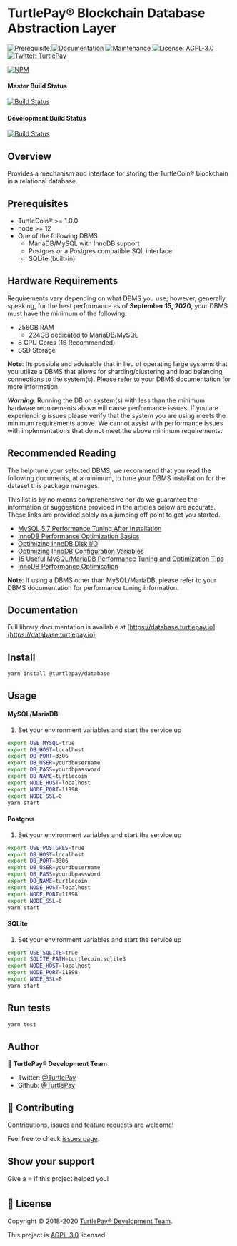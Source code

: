 # TurtlePay® Blockchain Database Abstraction Layer

![Prerequisite](https://img.shields.io/badge/node-%3E%3D12-blue.svg) [![Documentation](https://img.shields.io/badge/documentation-yes-brightgreen.svg)](https://github.com/TurtlePay/blockchain-database#readme) [![Maintenance](https://img.shields.io/badge/Maintained%3F-yes-green.svg)](https://github.com/TurtlePay/blockchain-database/graphs/commit-activity) [![License: AGPL-3.0](https://img.shields.io/badge/License-AGPL--3.0-yellow.svg)](https://github.com/TurtlePay/blockchain-database/blob/master/LICENSE) [![Twitter: TurtlePay](https://img.shields.io/twitter/follow/TurtlePay.svg?style=social)](https://twitter.com/TurtlePay)

[![NPM](https://nodeico.herokuapp.com/@turtlepay/database.svg)](https://npmjs.com/package/@turtlepay/database)

#### Master Build Status
[![Build Status](https://github.com/turtlepay/blockchain-database/workflows/CI%20Build%20Tests/badge.svg?branch=master)](https://github.com/turtlepay/blockchain-database/actions)

#### Development Build Status
[![Build Status](https://github.com/turtlepay/blockchain-database/workflows/CI%20Build%20Tests/badge.svg?branch=development)](https://github.com/turtlepay/blockchain-database/actions)

## Overview

Provides a mechanism and interface for storing the TurtleCoin® blockchain in a relational database.

## Prerequisites

- TurtleCoin® >= 1.0.0
- node >= 12
- One of the following DBMS
    - MariaDB/MySQL with InnoDB support
    - Postgres *or* a Postgres compatible SQL interface
    - SQLite (built-in)

## Hardware Requirements

Requirements vary depending on what DBMS you use; however, generally speaking, for the best performance as of **September 15, 2020**, your DBMS must have the minimum of the following:

* 256GB RAM
  * 224GB dedicated to MariaDB/MySQL
* 8 CPU Cores (16 Recommended)
* SSD Storage

**Note**: Its possible and advisable that in lieu of operating large systems that you utilize a DBMS that allows for sharding/clustering and load balancing connections to the system(s). Please refer to your DBMS documentation for more information.

***Warning***: Running the DB on system(s) with less than the minimum hardware requirements above will cause performance issues. If you are experiencing issues please verify that the system you are using meets the minimum requirements above. We cannot assist with performance issues with implementations that do not meet the above minimum requirements.

## Recommended Reading

The help tune your selected DBMS, we recommend that you read the following documents, at a minimum, to tune your DBMS installation for the dataset this package manages.

This list is by no means comprehensive nor do we guarantee the information or suggestions provided in the articles below are accurate. These links are provided solely as a jumping off point to get you started.

* [MySQL 5.7 Performance Tuning After Installation](https://www.percona.com/blog/2016/10/12/mysql-5-7-performance-tuning-immediately-after-installation/)
* [InnoDB Performance Optimization Basics](https://www.percona.com/blog/2013/09/20/innodb-performance-optimization-basics-updated/)
* [Optimizing InnoDB Disk I/O](https://dev.mysql.com/doc/refman/8.0/en/optimizing-innodb-diskio.html)
* [Optimizing InnoDB Configuration Variables](https://dev.mysql.com/doc/refman/8.0/en/optimizing-innodb-configuration-variables.html)
* [15 Useful MySQL/MariaDB Performance Tuning and Optimization Tips](https://www.tecmint.com/mysql-mariadb-performance-tuning-and-optimization/)
* [InnoDB Performance Optimisation](https://www.slideshare.net/MyDBOPS/innodb-performance-optimisation)

**Note**: If using a DBMS other than MySQL/MariaDB, please refer to your DBMS documentation for performance tuning information.

## Documentation

Full library documentation is available at [https://database.turtlepay.io](https://database.turtlepay.io)

## Install

```sh
yarn install @turtlepay/database
```

## Usage

#### MySQL/MariaDB

1) Set your environment variables and start the service up

```sh
export USE_MYSQL=true
export DB_HOST=localhost
export DB_PORT=3306
export DB_USER=yourdbusername
export DB_PASS=yourdbpassword
export DB_NAME=turtlecoin
export NODE_HOST=localhost
export NODE_PORT=11898
export NODE_SSL=0
yarn start
```

#### Postgres

1) Set your environment variables and start the service up

```sh
export USE_POSTGRES=true
export DB_HOST=localhost
export DB_PORT=3306
export DB_USER=yourdbusername
export DB_PASS=yourdbpassword
export DB_NAME=turtlecoin
export NODE_HOST=localhost
export NODE_PORT=11898
export NODE_SSL=0
yarn start
```

#### SQLite

1) Set your environment variables and start the service up

```sh
export USE_SQLITE=true
export SQLITE_PATH=turtlecoin.sqlite3
export NODE_HOST=localhost
export NODE_PORT=11898
export NODE_SSL=0
yarn start
```

## Run tests

```sh
yarn test
```

## Author

👤 **TurtlePay® Development Team**

* Twitter: [@TurtlePay](https://twitter.com/TurtlePay)
* Github: [@TurtlePay](https://github.com/TurtlePay)

## 🤝 Contributing

Contributions, issues and feature requests are welcome!

Feel free to check [issues page](https://github.com/TurtlePay/blockchain-database/issues).

## Show your support

Give a ⭐️ if this project helped you!


## 📝 License

Copyright © 2018-2020 [TurtlePay® Development Team](https://github.com/TurtlePay).

This project is [AGPL-3.0](https://github.com/TurtlePay/blockchain-database/blob/master/LICENSE) licensed.

